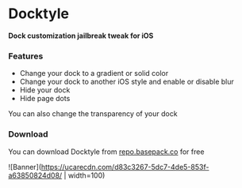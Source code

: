# Docktyle
**Dock customization jailbreak tweak for iOS**

### Features
- Change your dock to a gradient or solid color
- Change your dock to another iOS style and enable or disable blur
- Hide your dock
- Hide page dots

You can also change the transparency of your dock

### Download
You can download Docktyle from [repo.basepack.co](https://packed.to/docktyle) for free

![Banner](https://ucarecdn.com/d83c3267-5dc7-4de5-853f-a63850824d08/ | width=100)
